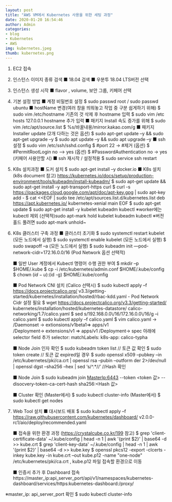 ```yaml
---
layout: post
title: "AWS VM에서 Kubernetes 사용을 위한 세팅 과정"
date: 2020-01-20 16:54:46
author: Admin
categories: 
- blog 
- Kubernetes
- AWS
img: kubernetes.jpeg
thumb: kubernetes.png
---
```


1. EC2 접속

2. 인스턴스 이미지 종류 검색 
	■ 18.04 검색
	■ 우분투 18.04 LTS버전 선택

3. 인스턴스 생성 시작
	■ flavor , volume, 보안 그룹, 키페어 선택

4. 기본 설정 방법
	■ 계정 비밀번호 설정
		$ sudo passwd root / sudo passwd ubuntu
	■ hostName 변경(여러 창을 띄워놓고 작업 중 구분 쉽게하기 위해)
		$ sudo vim /etc/hostname	기존의 것 삭제 후 hostname 입력
		$ sudo vim /etc hosts		127.0.0.1 hostname 추가 입력
	■ 패키지 Install 속도 증가를 위해
		$ sudo vim /etc/apt/source.list
		$ %s/바꿀내용/mirror.kakao.com/g
	■ 패키지 Installer update (2개 다하는 것은 옵션)
		$ sudo apt-get update –y && sudo apt-get upgrade –y
		$ sudo apt update –y && sudo apt upgrade –y
	■ ssh 설정
		$ sudo vim /etc/ssh/sshd.config
		$ #port 22 -> #제거 (옵션)
		$ #PermitRootLogin no –> yes (옵션)
		$ #PasswordAuthentication no  -> yes (키페어 사용안할 시)
	■ ssh 재시작 / 설정적용
		$ sudo service ssh restart

5. K8s 설치과정 
	■ 도커 설치
		$ sudo apt-get install –y docker.io
	■ K8s 설치 (k8s document 참고) 
https://kubernetes.io/docs/setup/production-environment/tools/kubeadm/install-kubeadm/
	$ sudo apt-get update && sudo apt-get install -y apt-transport-https curl
	$ curl -s https://packages.cloud.google.com/apt/doc/apt-key.gpg | sudo 		apt-key add -
	$ cat <<EOF | sudo tee /etc/apt/sources.list.d/kubernetes.list
	  deb https://apt.kubernetes.io/ kubernetes-xenial main
	  EOF
	$ sudo apt-get update
	$ sudo apt-get install -y kubelet kubeadm kubectl 
		※worker에는 kubectl 제외
	(선택적)sudo apt-mark hold kubelet kubeadm kubectl
		※버전 홀드 풀려면 sudo apt-mark unhold~
	
5. K8s 클러스터 구축 과정
	■ 클러스터 초기화
		$ sudo systemctl restart kubelet (모든 노드에서 실행)
		$ sudo systemctl enable kubelet (모든 노드에서 실행)
		$ sudo swapoff –a (모든 노드에서 실행)
		$ sudo kubeadm init —pod-network-cidr=172.16.0.0/16
			(Pod Network 옵션 선택적)

	■ 일반 User 계정에서 Kubectl 명령어 수행 권한 부여
		$ mkdir –p $HOME/.kube
		$ cp -i /etc/kubernetes/admin.conf $HOME/.kube/config
		$ chown $(id -u):$(id -g) $HOME/.kube/config

	■ Pod Network CNI 설치 (Calico 선택시)
		$ sudo kubectl apply –f 	https://docs.projectcalico.org/
		v3.3/getting-started/kubernetes/installation/hosted/rbac-kdd.yaml		- Pod Network Cidr 설정 필요
		$ wget https://docs.projectcalico.org/v3.3/getting-started/
		kubernetes/installation/hosted/kubernetes-datastore/
		calico-networking/1.7/calico.yaml
		$ sed s/192.168.0.0\\/16/172.16.0.0\\/16/g –i calico.yaml
		$ sudo kubectl apply –f calico.yaml
		$ vim calico.yaml -> /Daemonset -> extionsions/v1beta1=> apps/v1				
                /Deployment-> extensions/v1 => apps/v1
				/Deployment-> spec 아래에 selector field 추가
			selector:
			  matchLabels:
			     k8s-app: calico-typha	
	
	■ Node Join 인자 확인
		$ sudo kubeadm token list // 토큰 값 확인
		$ sudo token create // 토큰 값 expired일 경우
		$ sudo openssl x509 –pubkey –in /etc/kubernetes/pki/ca.crt |
		openssl rsa –pubin –outform der 2>/dev/null |
		openssl dgst –sha256 –hex | sed ‘s/^.*//’	//Hash 확인
	
	■ Node Join
		$ sudo kubeadm join <MasterIp:6443> --token <token 값> 
		--disocvery-token-ca-cert-hash sha256:<Hash 값>
	
	■ Cluster 확인
		(Master에서) $ sudo kubectl cluster-info
		(Master에서) $ sudo kubectl get nodes 

6. Web Tool 설치
	■ 대시보드 배포
$ sudo kubectl apply –f https://raw.githubusercontent.com/kubernetes/dashboard/
v2.0.0-rc1/aio/deploy/recommended.yaml
	
	
	■ 접속을 위한 환경 과정 (https://crystalcube.co.kr/199 참고)
	$ grep 'client-certificate-data' ~/.kube/config | head -n 1 | awk '{print $2}' | base64 -d >> kube.crt
	$ grep 'client-key-data' ~/.kube/config | head -n 1 | awk '{print $2}' | base64 -d >> kube.key
	$ openssl pkcs12 -export -clcerts -inkey kube.key -in kube.crt –out kube.p12 -name "one-node"
	/etc/kubernetes/pki/ca.crt , kube.p12 파일 접속할 환경으로 이동
	
	■ 인증서 추가 후 Dashboard 접속 
https://master_ip:api_server_port/api/v1/namespaces/kubernetes-dashboard/services/https:kubernetes-dashboard:/proxy/

※master_ip: api_server_port 확인
	$ sudo kubectl cluster-info